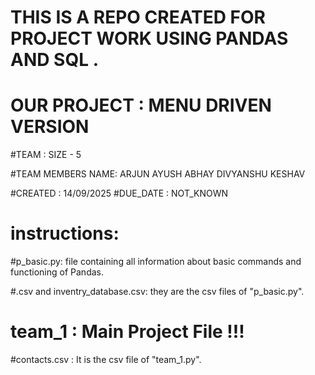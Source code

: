 # THIS IS A REPO CREATED FOR PROJECT WORK USING PANDAS AND SQL .

# OUR PROJECT : MENU DRIVEN VERSION

#TEAM : SIZE - 5

#TEAM MEMBERS NAME: ARJUN AYUSH ABHAY DIVYANSHU KESHAV

#CREATED : 14/09/2025
#DUE_DATE : NOT_KNOWN

# instructions:

#p_basic.py: file containing all information about basic commands and functioning of Pandas.

#.csv and inventry_database.csv: they are the csv files of "p_basic.py".

# team_1 : Main Project File !!!

#contacts.csv : It is the csv file of "team_1.py".


